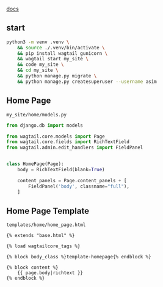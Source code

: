 [docs](https://docs.wagtail.io/)

## start
```sh
python3 -m venv .venv \
    && source ./.venv/bin/activate \
    && pip install wagtail gunicorn \
    && wagtail start my_site \
    && code my_site \
    && cd my_site \
    && python manage.py migrate \
    && python manage.py createsuperuser --username asim
```


## Home Page
`my_site/home/models.py`
```py
from django.db import models

from wagtail.core.models import Page
from wagtail.core.fields import RichTextField
from wagtail.admin.edit_handlers import FieldPanel


class HomePage(Page):
    body = RichTextField(blank=True)

    content_panels = Page.content_panels + [
        FieldPanel('body', classname="full"),
    ]
```


## Home Page Template
`templates/home/home_page.html`
```jinja
{% extends "base.html" %}

{% load wagtailcore_tags %}

{% block body_class %}template-homepage{% endblock %}

{% block content %}
    {{ page.body|richtext }}
{% endblock %}
```
